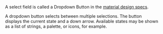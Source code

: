 A select field is called a Dropdown Button in the
[material design specs](https://www.google.com/design/spec/components/buttons.html#buttons-dropdown-buttons).

A dropdown button selects between multiple selections. The button
displays the current state and a down arrow. Available states may
be shown as a list of strings, a palette, or icons, for example.
